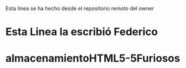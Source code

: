 Esta línea se ha hecho desde el repositorio remoto del owner
# Esta Linea la escribió Federico
# almacenamientoHTML5-5Furiosos
